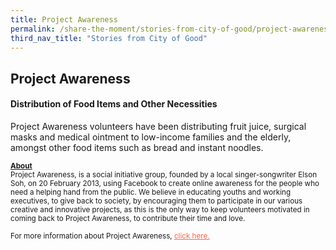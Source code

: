 ```yaml
---
title: Project Awareness
permalink: /share-the-moment/stories-from-city-of-good/project-awareness
third_nav_title: "Stories from City of Good"
---
```

## Project Awareness

#### Distribution of Food Items and Other Necessities

Project Awareness volunteers have been distributing fruit juice, surgical masks and medical ointment to low-income families and the elderly, amongst other food items such as bread and instant noodles.

<sup><b><u>About</u></b><br>Project Awareness, is a social initiative group, founded by a local singer-songwriter Elson Soh, on 20 February 2013, using Facebook to create online awareness for the people who need a helping hand from the public. We believe in educating youths and working executives, to give back to society, by encouraging them to participate in our various creative and innovative projects, as this is the only way to keep volunteers motivated in coming back to Project Awareness, to contribute their time and love.<br><br>For more information about Project Awareness, <a href="https://www.facebook.com/ProjectAwarenessSG/" style="color:tomato">click here.</a></sup>

